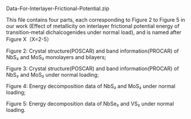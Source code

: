 Data-For-Interlayer-Frictional-Potential.zip

This file contains four parts, each corresponding to Figure 2 to Figure 5 in our work (Effect of metallicity on interlayer frictional potential energy of transition-metal dichalcogenides under normal load), and is named after Figure X（X=2-5）

Figure 2: Crystal structure(POSCAR) and band information(PROCAR) of NbS₂ and MoS₂ monolayers and bilayers;

Figure 3: Crystal structure(POSCAR) and band information(PROCAR) of NbS₂ and MoS₂ under normal loading;

Figure 4: Energy decomposition data of NbS₂ and MoS₂ under normal loading;

Figure 5: Energy decomposition data of NbSe₂ and VS₂ under normal loading.
